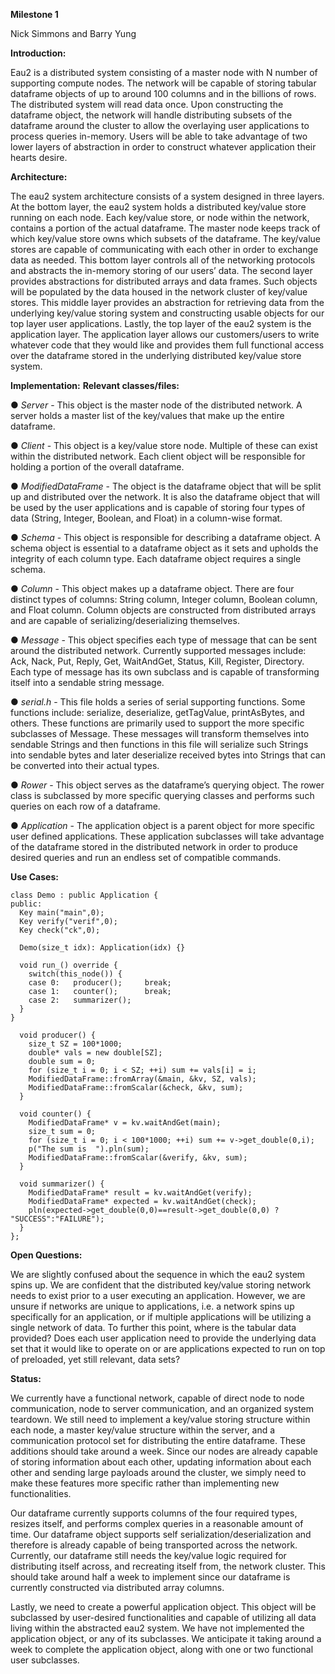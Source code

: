 **Milestone 1**

Nick Simmons and Barry Yung

**Introduction:**

Eau2 is a distributed system consisting of a master node with N number of supporting compute nodes. The network will be capable of storing tabular dataframe objects of up to around 100 columns and in the billions of rows. The distributed system will read data once. Upon constructing the dataframe object, the network will handle distributing subsets of the dataframe around the cluster to allow the overlaying user applications to process queries in-memory. Users will be able to take advantage of two lower layers of abstraction in order to construct whatever application their hearts desire. 


**Architecture:**

The eau2 system architecture consists of a system designed in three layers. At the bottom layer, the eau2 system holds a distributed key/value store running on each node. Each key/value store, or node within the network, contains a portion of the actual dataframe. The master node keeps track of which key/value store owns which subsets of the dataframe. The key/value stores are capable of communicating with each other in order to exchange data as needed. This bottom layer controls all of the networking protocols and abstracts the in-memory storing of our users’ data. The second layer provides abstractions for distributed arrays and data frames. Such objects will be populated by the data housed in the network cluster of key/value stores. This middle layer provides an abstraction for retrieving data from the underlying key/value storing system and constructing usable objects for our top layer user applications. Lastly, the top layer of the eau2 system is the application layer. The application layer allows our customers/users to write whatever code that they would like and provides them full functional access over the dataframe stored in the underlying distributed key/value store system. 


**Implementation:**
**Relevant classes/files:**

●	*Server* - This object is the master node of the distributed network. A server holds a master list of the key/values that make up the entire dataframe.

●	*Client* - This object is a key/value store node. Multiple of these can exist within the distributed network. Each client object will be responsible for holding a portion of the overall dataframe.

●	*ModifiedDataFrame* - The object is the dataframe object that will be split up and distributed over the network. It is also the dataframe object that will be used by the user applications and is capable of storing four types of data (String, Integer, Boolean, and Float) in a column-wise format.

●	*Schema* - This object is responsible for describing a dataframe object. A schema object is essential to a dataframe object as it sets and upholds the integrity of each column type. Each dataframe object requires a single schema.

●	*Column* - This object makes up a dataframe object. There are four distinct types of columns: String column, Integer column, Boolean column, and Float column. Column objects are constructed from distributed arrays and are capable of serializing/deserializing themselves. 

●	*Message* - This object specifies each type of message that can be sent around the distributed network. Currently supported messages include: Ack, Nack, Put, Reply, Get, WaitAndGet, Status, Kill, Register, Directory. Each type of message has its own subclass and is capable of transforming itself into a sendable string message. 

●	*serial.h* - This file holds a series of serial supporting functions. Some functions include: serialize, deserialize, getTagValue, printAsBytes, and others. These functions are primarily used to support the more specific subclasses of Message. These messages will transform themselves into sendable Strings and then functions in this file will serialize such Strings into sendable bytes and later deserialize received bytes into Strings that can be converted into their actual types.

●	*Rower* - This object serves as the dataframe’s querying object. The rower class is subclassed by more specific querying classes and performs such queries on each row of a dataframe. 

●	*Application* - The application object is a parent object for more specific user defined applications. These application subclasses will take advantage of the dataframe stored in the distributed network in order to produce desired queries and run an endless set of compatible commands. 





**Use Cases:**

    class Demo : public Application {
    public:
      Key main("main",0);
      Key verify("verif",0);
      Key check("ck",0);
 
      Demo(size_t idx): Application(idx) {}
 
      void run_() override {
        switch(this_node()) {
        case 0:   producer();     break;
        case 1:   counter();      break;
        case 2:   summarizer();
      }
    }

      void producer() {
        size_t SZ = 100*1000;
        double* vals = new double[SZ];
        double sum = 0;
        for (size_t i = 0; i < SZ; ++i) sum += vals[i] = i;
        ModifiedDataFrame::fromArray(&main, &kv, SZ, vals);
        ModifiedDataFrame::fromScalar(&check, &kv, sum);
      }
 
      void counter() {
        ModifiedDataFrame* v = kv.waitAndGet(main);
        size_t sum = 0;
        for (size_t i = 0; i < 100*1000; ++i) sum += v->get_double(0,i);
        p("The sum is  ").pln(sum);
        ModifiedDataFrame::fromScalar(&verify, &kv, sum);
      }
 
      void summarizer() {
        ModifiedDataFrame* result = kv.waitAndGet(verify);
        ModifiedDataFrame* expected = kv.waitAndGet(check);
        pln(expected->get_double(0,0)==result->get_double(0,0) ? "SUCCESS":"FAILURE");
      }
    };




**Open Questions:**

We are slightly confused about the sequence in which the eau2 system spins up. We are confident that the distributed key/value storing network needs to exist prior to a user executing an application. However, we are unsure if networks are unique to applications, i.e. a network spins up specifically for an application, or if multiple applications will be utilizing a single network of data. To further this point, where is the tabular data provided? Does each user application need to provide the underlying data set that it would like to operate on or are applications expected to run on top of preloaded, yet still relevant, data sets? 

**Status:**

  We currently have a functional network, capable of direct node to node communication, node to server communication, and an organized system teardown. We still need to implement a key/value storing structure within each node, a master key/value structure within the server, and a communication protocol set for distributing the entire dataframe. These additions should take around a week. Since our nodes are already capable of storing information about each other, updating information about each other and sending large payloads around the cluster, we simply need to make these features more specific rather than implementing new functionalities.  
	
  Our dataframe currently supports columns of the four required types, resizes itself, and performs complex queries in a reasonable amount of time. Our dataframe object supports self serialization/deserialization and therefore is already capable of being transported across the network. Currently, our dataframe still needs the key/value logic required for distributing itself across, and recreating itself from, the network cluster. This should take around half a week to implement since our dataframe is currently constructed via distributed array columns.
	
  Lastly, we need to create a powerful application object. This object will be subclassed by user-desired functionalities and capable of utilizing all data living within the abstracted eau2 system. We have not implemented the application object, or any of its subclasses. We anticipate it taking around a week to complete the application object, along with one or two functional user subclasses. 
 
